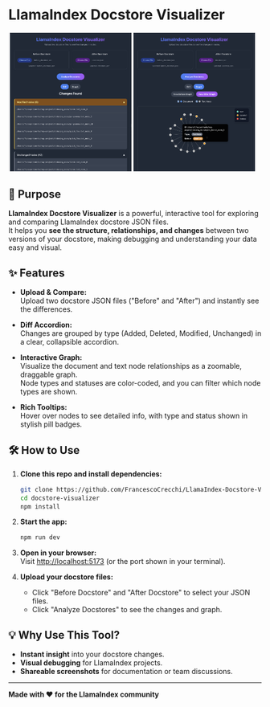 # LlamaIndex Docstore Visualizer

<p align="center">
  <img src="./assets/ui2.png" alt="UI Screenshot 1" width="48%" style="display:inline-block;" />
  <img src="./assets/ui1.png" alt="UI Screenshot 2" width="48%" style="display:inline-block; margin-right:2%;" />
</p>

## 🚀 Purpose

**LlamaIndex Docstore Visualizer** is a powerful, interactive tool for exploring and comparing LlamaIndex docstore JSON files.  
It helps you **see the structure, relationships, and changes** between two versions of your docstore, making debugging and understanding your data easy and visual.

## ✨ Features

- **Upload & Compare:**  
  Upload two docstore JSON files ("Before" and "After") and instantly see the differences.

- **Diff Accordion:**  
  Changes are grouped by type (Added, Deleted, Modified, Unchanged) in a clear, collapsible accordion.

- **Interactive Graph:**  
  Visualize the document and text node relationships as a zoomable, draggable graph.  
  Node types and statuses are color-coded, and you can filter which node types are shown.

- **Rich Tooltips:**  
  Hover over nodes to see detailed info, with type and status shown in stylish pill badges.

## 🛠️ How to Use

1. **Clone this repo and install dependencies:**
   ```bash
   git clone https://github.com/FrancescoCrecchi/LlamaIndex-Docstore-Visualizer.git
   cd docstore-visualizer
   npm install
   ```

2. **Start the app:**
   ```bash
   npm run dev
   ```

3. **Open in your browser:**  
   Visit [http://localhost:5173](http://localhost:5173) (or the port shown in your terminal).

4. **Upload your docstore files:**  
   - Click "Before Docstore" and "After Docstore" to select your JSON files.
   - Click "Analyze Docstores" to see the changes and graph.

## 💡 Why Use This Tool?

- **Instant insight** into your docstore changes.
- **Visual debugging** for LlamaIndex projects.
- **Shareable screenshots** for documentation or team discussions.

---

**Made with ❤️ for the LlamaIndex community**
